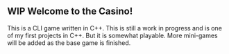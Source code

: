 ## WIP Welcome to the **Casino**!
This is a CLI game written in C++.  This is still a work in progress and is one of my first projects in C++.  But it is somewhat playable.  More mini-games will be added as the base game is finished.
